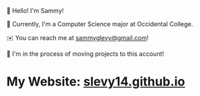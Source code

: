 🦝 Hello! I'm Sammy! 

🐅 Currently, I'm a Computer Science major at Occidental College.

✉️ You can reach me at sammyglevy@gmail.com!

🦑 I'm in the process of moving projects to this account!

# My Website: [slevy14.github.io](https://slevy14.github.io)

<!---
slevy14/slevy14 is a ✨ special ✨ repository because its `README.md` (this file) appears on your GitHub profile.
You can click the Preview link to take a look at your changes.
--->
